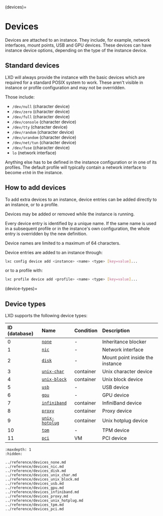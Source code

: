 (devices)=
# Devices

Devices are attached to an instance.
They include, for example, network interfaces, mount points, USB and GPU devices.
These devices can have instance device options, depending on the type of the instance device.

## Standard devices

LXD will always provide the instance with the basic devices which are required
for a standard POSIX system to work. These aren't visible in instance or
profile configuration and may not be overridden.

Those include:

- `/dev/null` (character device)
- `/dev/zero` (character device)
- `/dev/full` (character device)
- `/dev/console` (character device)
- `/dev/tty` (character device)
- `/dev/random` (character device)
- `/dev/urandom` (character device)
- `/dev/net/tun` (character device)
- `/dev/fuse` (character device)
- `lo` (network interface)

Anything else has to be defined in the instance configuration or in one of its
profiles. The default profile will typically contain a network interface to
become `eth0` in the instance.

## How to add devices

To add extra devices to an instance, device entries can be added directly to an
instance, or to a profile.

Devices may be added or removed while the instance is running.

Every device entry is identified by a unique name. If the same name is used in
a subsequent profile or in the instance's own configuration, the whole entry
is overridden by the new definition.

Device names are limited to a maximum of 64 characters.

Device entries are added to an instance through:

```bash
lxc config device add <instance> <name> <type> [key=value]...
```

or to a profile with:

```bash
lxc profile device add <profile> <name> <type> [key=value]...
```

(device-types)=
## Device types

LXD supports the following device types:

| ID (database) | Name                                   | Condition | Description                     |
|:--------------|:---------------------------------------|:----------|:--------------------------------|
| 0             | [`none`](devices-none)                 | -         | Inheritance blocker             |
| 1             | [`nic`](devices-nic)                   | -         | Network interface               |
| 2             | [`disk`](devices-disk)                 | -         | Mount point inside the instance |
| 3             | [`unix-char`](devices-unix-char)       | container | Unix character device           |
| 4             | [`unix-block`](devices-unix-block)     | container | Unix block device               |
| 5             | [`usb`](devices-usb)                   | -         | USB device                      |
| 6             | [`gpu`](devices-gpu)                   | -         | GPU device                      |
| 7             | [`infiniband`](devices-infiniband)     | container | InfiniBand device               |
| 8             | [`proxy`](devices-proxy)               | container | Proxy device                    |
| 9             | [`unix-hotplug`](devices-unix-hotplug) | container | Unix hotplug device             |
| 10            | [`tpm`](devices-tpm)                   | -         | TPM device                      |
| 11            | [`pci`](devices-pci)                   | VM        | PCI device                      |

```{toctree}
:maxdepth: 1
:hidden:

../reference/devices_none.md
../reference/devices_nic.md
../reference/devices_disk.md
../reference/devices_unix_char.md
../reference/devices_unix_block.md
../reference/devices_usb.md
../reference/devices_gpu.md
../reference/devices_infiniband.md
../reference/devices_proxy.md
../reference/devices_unix_hotplug.md
../reference/devices_tpm.md
../reference/devices_pci.md
```
